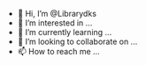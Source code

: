 - 👋 Hi, I’m @Librarydks
- 👀 I’m interested in ...
- 🌱 I’m currently learning ...
- 💞️ I’m looking to collaborate on ...
- 📫 How to reach me ...

<!---
Librarydks/Librarydks is a ✨ special ✨ repository because its `README.md` (this file) appears on your GitHub profile.
You can click the Preview link to take a look at your changes.
--->
